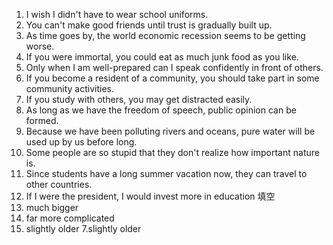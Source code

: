 1. I wish I didn't have to wear school uniforms.
2. You can't make good friends until trust is gradually built up.
3. As time goes by, the world economic recession seems to be getting worse.
4. If you were immortal, you could eat as much junk food as you like.
5. Only when I am well-prepared can I speak confidently in front of others.
6. If you become a resident of a community, you should take part in some community activities.
7. If you study with others, you may get distracted easily.
8. As long as we have the freedom of speech, public opinion can be formed.
9. Because we have been polluting rivers and oceans, pure water will be used up by us before long.
10. Some people are so stupid that they don't realize how important nature is.
11. Since students have a long summer vacation now, they can travel to other countries.
12. If I were the president, I would invest more in education
填空
2. much bigger
4. far more complicated
5. slightly older
7.slightly older
